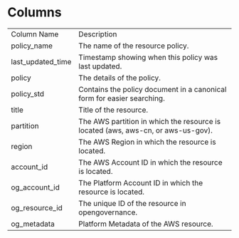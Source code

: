 # Columns  

<table>
	<tr><td>Column Name</td><td>Description</td></tr>
	<tr><td>policy_name</td><td>The name of the resource policy.</td></tr>
	<tr><td>last_updated_time</td><td>Timestamp showing when this policy was last updated.</td></tr>
	<tr><td>policy</td><td>The details of the policy.</td></tr>
	<tr><td>policy_std</td><td>Contains the policy document in a canonical form for easier searching.</td></tr>
	<tr><td>title</td><td>Title of the resource.</td></tr>
	<tr><td>partition</td><td>The AWS partition in which the resource is located (aws, aws-cn, or aws-us-gov).</td></tr>
	<tr><td>region</td><td>The AWS Region in which the resource is located.</td></tr>
	<tr><td>account_id</td><td>The AWS Account ID in which the resource is located.</td></tr>
	<tr><td>og_account_id</td><td>The Platform Account ID in which the resource is located.</td></tr>
	<tr><td>og_resource_id</td><td>The unique ID of the resource in opengovernance.</td></tr>
	<tr><td>og_metadata</td><td>Platform Metadata of the AWS resource.</td></tr>
</table>